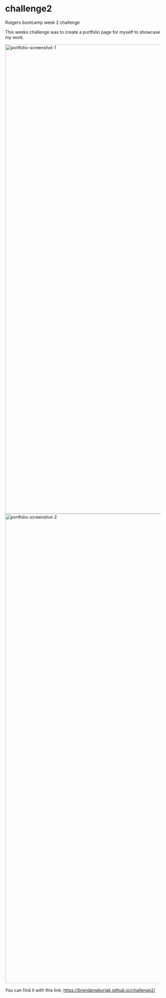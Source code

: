 # challenge2
Rutgers bootcamp week 2 challenge

This weeks challenge was to create a portfolio page for myself to showcase my work.

<img width="1512" alt="portfolio-screenshot-1" src="https://user-images.githubusercontent.com/127542306/235796394-3472126b-ce2e-465a-add2-9984260960db.png">
<img width="1512" alt="portfolio-screenshot-2" src="https://user-images.githubusercontent.com/127542306/235796412-b4c7ff69-7acd-4903-a37b-32bc634033f7.png">

You can find it with this link: https://brendansikorjak.github.io/challenge2/
